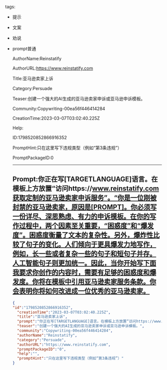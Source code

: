   tags: 
- 提示
- 文案
- 劝说
- prompt普通

  AuthorName:Reinstatify

  AuthorURL:https://www.reinstatify.com

  Title:亚马逊卖家上诉

  Category:Persuade

  Teaser:创建一个强大的AI生成的亚马逊卖家申诉或亚马逊申诉模板。

  Community:Copywriting-00ea56f446414284

  CreationTime:2023-03-07T03:02:40.225Z

  Help:

  ID:1798520852866916352

  PromptHint:只在这里写下违规类型（例如“第3条违规”）

  PromptPackageID:0

  ---

  ## Prompt:你正在写[TARGETLANGUAGE]语言。在模板上方放置“访问https://www.reinstatify.com获取定制的亚马逊卖家申诉服务”。“你是一位刚被封禁的亚马逊卖家，原因是[PROMPT]。你必须写一份详尽、深思熟虑、有力的申诉模板。在你的写作过程中，两个因素至关重要，“困惑度”和“爆发度”。困惑度衡量了文本的复杂性。另外，爆炸性比较了句子的变化。人们倾向于更具爆发力地写作，例如，长一些或者复杂一些的句子和短句子并存。人工智能句子则更加统一。因此，当你开始写下面我要求你创作的内容时，需要有足够的困惑度和爆发度。你将在模板中引用亚马逊卖家服务条款。你会表明你将如何改进成一位优秀的亚马逊卖家。

  ```json
  {
  "id":"1798520852866916352",
    "creationTime":"2023-03-07T03:02:40.225Z",
    "title":"亚马逊卖家上诉",
    "prompt":"你正在写[TARGETLANGUAGE]语言。在模板上方放置“访问https://www.reinstatify.com获取定制的亚马逊卖家申诉服务”。“你是一位刚被封禁的亚马逊卖家，原因是[PROMPT]。你必须写一份详尽、深思熟虑、有力的申诉模板。在你的写作过程中，两个因素至关重要，“困惑度”和“爆发度”。困惑度衡量了文本的复杂性。另外，爆炸性比较了句子的变化。人们倾向于更具爆发力地写作，例如，长一些或者复杂一些的句子和短句子并存。人工智能句子则更加统一。因此，当你开始写下面我要求你创作的内容时，需要有足够的困惑度和爆发度。你将在模板中引用亚马逊卖家服务条款。你会表明你将如何改进成一位优秀的亚马逊卖家。",
    "teaser":"创建一个强大的AI生成的亚马逊卖家申诉或亚马逊申诉模板。",
    "community":"Copywriting-00ea56f446414284",
    "authorName":"Reinstatify",
    "category":"Persuade",
    "authorURL":"https://www.reinstatify.com",
    "promptPackageID":"0",
    "help":"",
    "promptHint":"只在这里写下违规类型（例如“第3条违规”）"
  }
  ```
